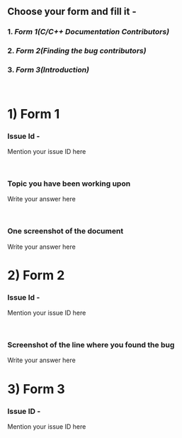 ## Choose your form and fill it - 
### 1. *Form 1(C/C++ Documentation Contributors)*
### 2. *Form 2(Finding the bug contributors)*
### 3. *Form 3(Introduction)*

<br>

# 1) Form 1
### Issue Id - 
Mention your issue ID here

<br>

### Topic you have been working upon
Write your answer here

<br>

### One screenshot of the document
Write your answer here

# 2) Form 2
### Issue Id - 
Mention your issue ID here

<br>

### Screenshot of the line where you found the bug
Write your answer here

# 3) Form 3
### Issue ID - 
Mention your issue ID here
